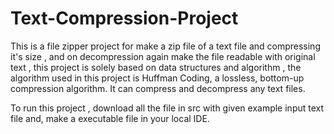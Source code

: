 # Text-Compression-Project 

This is a file zipper project for make a zip file of a text file and compressing it's size , and on decompression again make the file readable with original text ,
this project is solely based on data structures and algorithm , the algorithm used in this project is Huffman Coding, a lossless, bottom-up compression algorithm. It can compress and decompress any text files.

To run this project , download all the file in src with given example input text file and, make a executable file in your local IDE.
